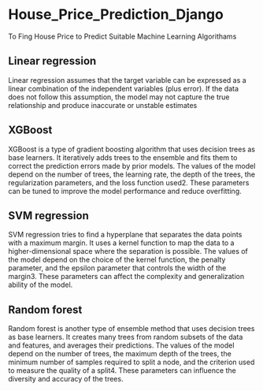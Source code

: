 # House_Price_Prediction_Django
To Fing House Price to Predict Suitable Machine Learning Algorithams


## Linear regression 
Linear regression assumes that the target variable can be expressed as a linear combination of the independent variables (plus error). If the data does not follow this assumption, the model may not capture the true relationship and produce inaccurate or unstable estimates

## XGBoost
XGBoost is a type of gradient boosting algorithm that uses decision trees as base learners. It iteratively adds trees to the ensemble and fits them to correct the prediction errors made by prior models. The values of the model depend on the number of trees, the learning rate, the depth of the trees, the regularization parameters, and the loss function used2. These parameters can be tuned to improve the model performance and reduce overfitting.

## SVM regression
SVM regression tries to find a hyperplane that separates the data points with a maximum margin. It uses a kernel function to map the data to a higher-dimensional space where the separation is possible. The values of the model depend on the choice of the kernel function, the penalty parameter, and the epsilon parameter that controls the width of the margin3. These parameters can affect the complexity and generalization ability of the model.

## Random forest 
Random forest is another type of ensemble method that uses decision trees as base learners. It creates many trees from random subsets of the data and features, and averages their predictions. The values of the model depend on the number of trees, the maximum depth of the trees, the minimum number of samples required to split a node, and the criterion used to measure the quality of a split4. These parameters can influence the diversity and accuracy of the trees.
